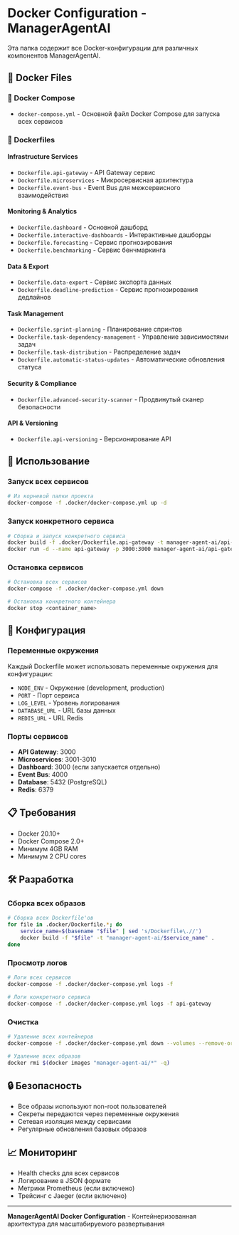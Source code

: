 # Docker Configuration - ManagerAgentAI

Эта папка содержит все Docker-конфигурации для различных компонентов ManagerAgentAI.

## 📁 Docker Files

### 🐳 Docker Compose
- `docker-compose.yml` - Основной файл Docker Compose для запуска всех сервисов

### 🔧 Dockerfiles

#### Infrastructure Services
- `Dockerfile.api-gateway` - API Gateway сервис
- `Dockerfile.microservices` - Микросервисная архитектура
- `Dockerfile.event-bus` - Event Bus для межсервисного взаимодействия

#### Monitoring & Analytics
- `Dockerfile.dashboard` - Основной дашборд
- `Dockerfile.interactive-dashboards` - Интерактивные дашборды
- `Dockerfile.forecasting` - Сервис прогнозирования
- `Dockerfile.benchmarking` - Сервис бенчмаркинга

#### Data & Export
- `Dockerfile.data-export` - Сервис экспорта данных
- `Dockerfile.deadline-prediction` - Сервис прогнозирования дедлайнов

#### Task Management
- `Dockerfile.sprint-planning` - Планирование спринтов
- `Dockerfile.task-dependency-management` - Управление зависимостями задач
- `Dockerfile.task-distribution` - Распределение задач
- `Dockerfile.automatic-status-updates` - Автоматические обновления статуса

#### Security & Compliance
- `Dockerfile.advanced-security-scanner` - Продвинутый сканер безопасности

#### API & Versioning
- `Dockerfile.api-versioning` - Версионирование API

## 🚀 Использование

### Запуск всех сервисов
```bash
# Из корневой папки проекта
docker-compose -f .docker/docker-compose.yml up -d
```

### Запуск конкретного сервиса
```bash
# Сборка и запуск конкретного сервиса
docker build -f .docker/Dockerfile.api-gateway -t manager-agent-ai/api-gateway .
docker run -d --name api-gateway -p 3000:3000 manager-agent-ai/api-gateway
```

### Остановка сервисов
```bash
# Остановка всех сервисов
docker-compose -f .docker/docker-compose.yml down

# Остановка конкретного контейнера
docker stop <container_name>
```

## 🔧 Конфигурация

### Переменные окружения
Каждый Dockerfile может использовать переменные окружения для конфигурации:
- `NODE_ENV` - Окружение (development, production)
- `PORT` - Порт сервиса
- `LOG_LEVEL` - Уровень логирования
- `DATABASE_URL` - URL базы данных
- `REDIS_URL` - URL Redis

### Порты сервисов
- **API Gateway**: 3000
- **Microservices**: 3001-3010
- **Dashboard**: 3000 (если запускается отдельно)
- **Event Bus**: 4000
- **Database**: 5432 (PostgreSQL)
- **Redis**: 6379

## 📋 Требования

- Docker 20.10+
- Docker Compose 2.0+
- Минимум 4GB RAM
- Минимум 2 CPU cores

## 🛠️ Разработка

### Сборка всех образов
```bash
# Сборка всех Dockerfile'ов
for file in .docker/Dockerfile.*; do
    service_name=$(basename "$file" | sed 's/Dockerfile\.//')
    docker build -f "$file" -t "manager-agent-ai/$service_name" .
done
```

### Просмотр логов
```bash
# Логи всех сервисов
docker-compose -f .docker/docker-compose.yml logs -f

# Логи конкретного сервиса
docker-compose -f .docker/docker-compose.yml logs -f api-gateway
```

### Очистка
```bash
# Удаление всех контейнеров
docker-compose -f .docker/docker-compose.yml down --volumes --remove-orphans

# Удаление всех образов
docker rmi $(docker images "manager-agent-ai/*" -q)
```

## 🔒 Безопасность

- Все образы используют non-root пользователей
- Секреты передаются через переменные окружения
- Сетевая изоляция между сервисами
- Регулярные обновления базовых образов

## 📈 Мониторинг

- Health checks для всех сервисов
- Логирование в JSON формате
- Метрики Prometheus (если включено)
- Трейсинг с Jaeger (если включено)

---

**ManagerAgentAI Docker Configuration** - Контейнеризованная архитектура для масштабируемого развертывания
